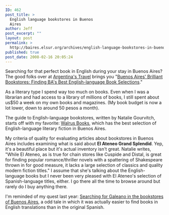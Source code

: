 ```yaml
---
ID: 462
post_title: >
  English language bookstores in Buenos
  Aires
author: Jeff
post_excerpt: ""
layout: post
permalink: >
  http://baires.elsur.org/archives/english-language-bookstores-in-buenos-aires/
published: true
post_date: 2008-02-16 20:05:24
---
```

Searching for that perfect book in English during your stay in Buenos Aires? The good folks over at <a href="http://argentinastravel.com">Argentina's Travel</a> brings you "<a href="http://argentinastravel.com/pocket-guides/bookstore-guide/">Buenos Aires' Brilliant Bookstores: Finding BA's Best English-language Book Selections</a>."

As a literary type I spend way too much on books. Even when I was a librarian and had access to a library of millions of books, I still spent about us$50 a week on my own books and magazines. (My book budget is now a lot lower, down to around 50 pesos a month).

The guide to English-language bookstores, written by Natalie Gourvitch, starts off with my favorite: <a href="http://baires.elsur.org/archives/walrus-books/">Walrus Books</a>, which has the best selection of English-language literary fiction in Buenos Aires.

My criteria of quality for evaluating articles about bookstores in Buenos Aires includes examining what is said about <strong>El Ateneo Grand Splendid</strong>. Yep, it's a beautiful place but it's actual inventory isn't great. Natalie writes, "While El Ateneo, as is true for chain
stores like Cuspide and Distal, is great for finding popular romance/thriller novels with a spattering of Shakespeare thrown in for good measure, it lacks a large selection of classics and quality modern fiction titles." I assume that she's talking about the English-language books but I never been very pleased with El Ateneo's selection of Spanish-language titles, either. I go there all the time to browse around but rarely do I buy anything there.

I'm reminded of my quest last year: <a href="http://baires.elsur.org/archives/searching-for-galeano-in-the-bookstores-of-buenos-aires/">Searching for Galeano in the bookstores of Buenos Aires</a>, a odd tale in which it was actually easier to find books in English translations than in the original Spanish.